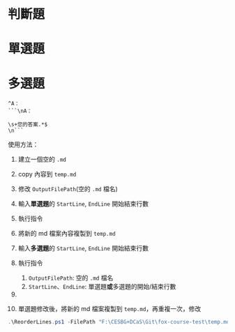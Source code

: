 # 判斷題

# 單選題


# 多選題

```
^A：
```\nA：

\s+您的答案.*$
\n```
```


使用方法：
1. 建立一個空的 `.md`
2. copy 內容到 `temp.md`
3. 修改 `OutputFilePath`(空的 `.md` 檔名)
4. 輸入**單選題**的 `StartLine`, `EndLine` 開始結束行數
5. 執行指令
6. 將新的 md 檔案內容複製到 `temp.md`
7. 輸入**多選題**的 `StartLine`, `EndLine` 開始結束行數
8. 執行指令

   1. `OutputFilePath`: 空的 `.md` 檔名
   2. `StartLine`、`EndLine`: 單選題**或**多選題的開始/結束行數
9.
10. 單選題修改後，將新的 md 檔案複製到 `temp.md`，再重複一次，修改
```powershell
.\ReorderLines.ps1 -FilePath "F:\CESBG+DCaS\Git\fox-course-test\temp.md" -OutputFilePath "F:\CESBG+DCaS\Git\fox-course-test\.md" -SearchRegex "^\d+\." -ReplaceRegex "." -StartLine 0 -EndLine 0
```
